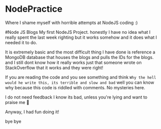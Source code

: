 # NodePractice
Where I shame myself with horrible attempts at NodeJS coding :)

#Node JS Blogs
My first NodeJS Project. honestly I have no idea what I really spent the last week righting but it works somehow and it does what I needed it to do.

It is extremely basic and the most difficult thing I have done is reference a MongoDB database that houses the blogs and pulls the IDs for the blogs.
  and I still dont know how it really works just that someone wrote on StackOverflow that it works and they were right!
  
If you are reading the code and you see something and think `Why the hell would he write this, its terrible and slow and bad` well you can know why because this code is riddled  with comments. No mysteries here.

I do not need feedback I know its bad, unless you're lying and want to praise me 🙂

Anyway, I had fun doing it!

bye bye
 
